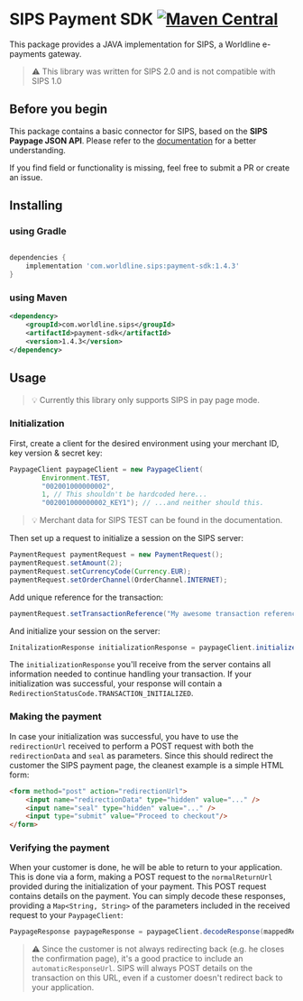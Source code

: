 # SIPS Payment SDK [![Maven Central](https://maven-badges.herokuapp.com/maven-central/com.worldline.sips/payment-sdk/badge.svg)](https://maven-badges.herokuapp.com/maven-central/com.worldline.sips/payment-sdk)
This package provides a JAVA implementation for SIPS, a Worldline e-payments gateway.

> :warning: This library was written for SIPS 2.0 and is not compatible with SIPS 1.0

## Before you begin
This package contains a basic connector for SIPS, based on the **SIPS Paypage JSON API**.
Please refer to the [documentation](https://documentation.sips.worldline.com) for a better understanding.

If you find field or functionality is missing, feel free to submit a PR or create an issue.  

## Installing

### using Gradle
```groovy

dependencies {
    implementation 'com.worldline.sips:payment-sdk:1.4.3'
}

```

### using Maven
```xml
<dependency>
    <groupId>com.worldline.sips</groupId>
    <artifactId>payment-sdk</artifactId>
    <version>1.4.3</version>
</dependency>
```

## Usage
> :bulb: Currently this library only supports SIPS in pay page mode.

### Initialization
First, create a client for the desired environment using your merchant ID, key version & secret key:
```java
PaypageClient paypageClient = new PaypageClient(
        Environment.TEST, 
        "002001000000002", 
        1, // This shouldn't be hardcoded here...
        "002001000000002_KEY1"); // ...and neither should this.
```
> :bulb: Merchant data for SIPS TEST can be found in the documentation.

Then set up a request to initialize a session on the SIPS server:

```java
PaymentRequest paymentRequest = new PaymentRequest();
paymentRequest.setAmount(2);
paymentRequest.setCurrencyCode(Currency.EUR);
paymentRequest.setOrderChannel(OrderChannel.INTERNET);
```
Add unique reference for the transaction:

```java
paymentRequest.setTransactionReference("My awesome transaction reference");
```

And initialize your session on the server:
```java
InitalizationResponse initializationResponse = paypageClient.initialize(paymentRequest);
```

The `initializationResponse` you'll receive from the server contains all information needed to continue 
handling your transaction. If your initialization was successful, your response will contain a 
`RedirectionStatusCode.TRANSACTION_INITIALIZED`.

### Making the payment
In case your initialization was successful, you have to use the `redirectionUrl` received to perform a POST request
with both the `redirectionData` and `seal` as parameters. Since this should redirect the customer the SIPS 
payment page, the cleanest example is a simple HTML form:

```html
<form method="post" action="redirectionUrl">
    <input name="redirectionData" type="hidden" value="..." />
    <input name="seal" type="hidden" value="..." />
    <input type="submit" value="Proceed to checkout"/>
</form>
```

### Verifying the payment
When your customer is done, he will be able to return to your application. This is done 
via a form, making a POST request to the `normalReturnUrl` provided during the initialization of your payment.
This POST request contains details on the payment. You can simply decode these responses, providing a `Map<String, String>`
of the parameters included in the received request to your `PaypageClient`:

```java
PaypageResponse paypageResponse = paypageClient.decodeResponse(mappedRequestParameters);
```
 
> :warning: Since the customer is not always redirecting back (e.g. he closes the confirmation page), it's
a good practice to include an `automaticResponseUrl`. SIPS will always POST details on the transaction on this URL,
even if a customer doesn't redirect back to your application.
